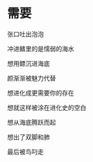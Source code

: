 # 需要

张口吐出泡泡

冲进鳍里的是懦弱的海水

想用鳔沉进海底

颜渐渐被魅力代替

想进化成更需要你的存在

想就这样被涂在进化史的空白

想从海底腾跃而起

想出了双脚和肺

最后被鸟叼走
